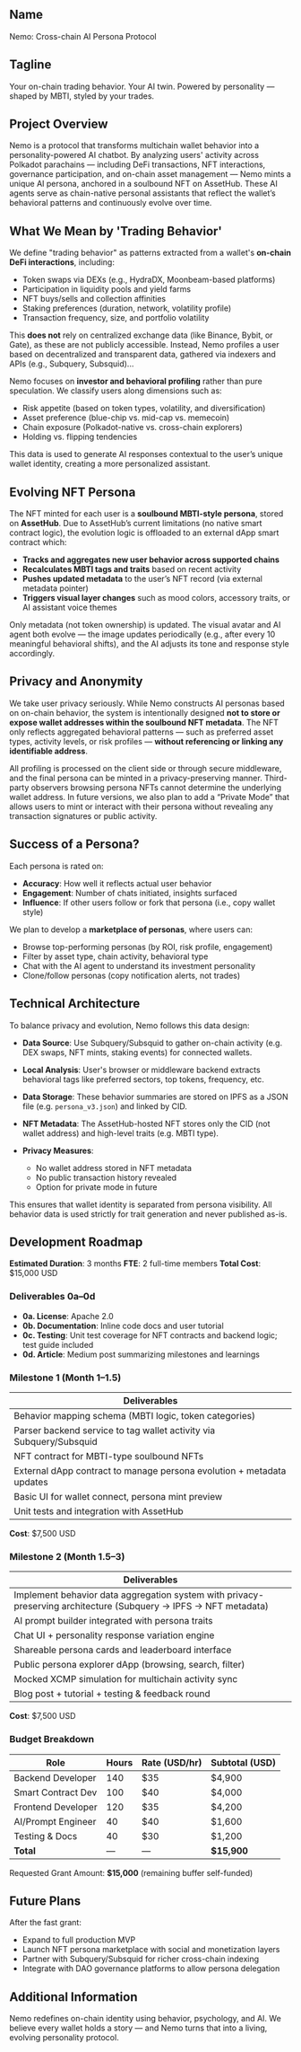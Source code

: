 ## **Name**

Nemo: Cross-chain AI Persona Protocol

## **Tagline**

Your on-chain trading behavior. Your AI twin. Powered by personality — shaped by MBTI, styled by your trades.

## **Project Overview**

Nemo is a protocol that transforms multichain wallet behavior into a personality-powered AI chatbot. By analyzing users' activity across Polkadot parachains — including DeFi transactions, NFT interactions, governance participation, and on-chain asset management — Nemo mints a unique AI persona, anchored in a soulbound NFT on AssetHub. These AI agents serve as chain-native personal assistants that reflect the wallet’s behavioral patterns and continuously evolve over time.

## **What We Mean by 'Trading Behavior'**

We define "trading behavior" as patterns extracted from a wallet's **on-chain DeFi interactions**, including:

* Token swaps via DEXs (e.g., HydraDX, Moonbeam-based platforms)
* Participation in liquidity pools and yield farms
* NFT buys/sells and collection affinities
* Staking preferences (duration, network, volatility profile)
* Transaction frequency, size, and portfolio volatility

This **does not** rely on centralized exchange data (like Binance, Bybit, or Gate), as these are not publicly accessible. Instead, Nemo profiles a user based on decentralized and transparent data, gathered via indexers and APIs (e.g., Subquery, Subsquid)...

Nemo focuses on **investor and behavioral profiling** rather than pure speculation. We classify users along dimensions such as:

* Risk appetite (based on token types, volatility, and diversification)
* Asset preference (blue-chip vs. mid-cap vs. memecoin)
* Chain exposure (Polkadot-native vs. cross-chain explorers)
* Holding vs. flipping tendencies

This data is used to generate AI responses contextual to the user’s unique wallet identity, creating a more personalized assistant.

## **Evolving NFT Persona**

The NFT minted for each user is a **soulbound MBTI-style persona**, stored on **AssetHub**. Due to AssetHub’s current limitations (no native smart contract logic), the evolution logic is offloaded to an external dApp smart contract which:

* **Tracks and aggregates new user behavior across supported chains**
* **Recalculates MBTI tags and traits** based on recent activity
* **Pushes updated metadata** to the user’s NFT record (via external metadata pointer)
* **Triggers visual layer changes** such as mood colors, accessory traits, or AI assistant voice themes

Only metadata (not token ownership) is updated. The visual avatar and AI agent both evolve — the image updates periodically (e.g., after every 10 meaningful behavioral shifts), and the AI adjusts its tone and response style accordingly.

## **Privacy and Anonymity**

We take user privacy seriously. While Nemo constructs AI personas based on on-chain behavior, the system is intentionally designed **not to store or expose wallet addresses within the soulbound NFT metadata**. The NFT only reflects aggregated behavioral patterns — such as preferred asset types, activity levels, or risk profiles — **without referencing or linking any identifiable address**.

All profiling is processed on the client side or through secure middleware, and the final persona can be minted in a privacy-preserving manner. Third-party observers browsing persona NFTs cannot determine the underlying wallet address. In future versions, we also plan to add a “Private Mode” that allows users to mint or interact with their persona without revealing any transaction signatures or public activity.

## **Success of a Persona?**

Each persona is rated on:

* **Accuracy**: How well it reflects actual user behavior
* **Engagement**: Number of chats initiated, insights surfaced
* **Influence**: If other users follow or fork that persona (i.e., copy wallet style)

We plan to develop a **marketplace of personas**, where users can:

* Browse top-performing personas (by ROI, risk profile, engagement)
* Filter by asset type, chain activity, behavioral type
* Chat with the AI agent to understand its investment personality
* Clone/follow personas (copy notification alerts, not trades)

## **Technical Architecture**

To balance privacy and evolution, Nemo follows this data design:

* **Data Source**: Use Subquery/Subsquid to gather on-chain activity (e.g. DEX swaps, NFT mints, staking events) for connected wallets.
* **Local Analysis**: User's browser or middleware backend extracts behavioral tags like preferred sectors, top tokens, frequency, etc.
* **Data Storage**: These behavior summaries are stored on IPFS as a JSON file (e.g. `persona_v3.json`) and linked by CID.
* **NFT Metadata**: The AssetHub-hosted NFT stores only the CID (not wallet address) and high-level traits (e.g. MBTI type).
* **Privacy Measures**:

  * No wallet address stored in NFT metadata
  * No public transaction history revealed
  * Option for private mode in future

This ensures that wallet identity is separated from persona visibility. All behavior data is used strictly for trait generation and never published as-is.

## **Development Roadmap**

**Estimated Duration**: 3 months
**FTE**: 2 full-time members
**Total Cost**: \$15,000 USD

### Deliverables 0a–0d

* **0a. License**: Apache 2.0
* **0b. Documentation**: Inline code docs and user tutorial
* **0c. Testing**: Unit test coverage for NFT contracts and backend logic; test guide included
* **0d. Article**: Medium post summarizing milestones and learnings

### Milestone 1 (Month 1–1.5)

| Deliverables                                                          |
| --------------------------------------------------------------------- |
| Behavior mapping schema (MBTI logic, token categories)                |
| Parser backend service to tag wallet activity via Subquery/Subsquid   |
| NFT contract for MBTI-type soulbound NFTs                             |
| External dApp contract to manage persona evolution + metadata updates |
| Basic UI for wallet connect, persona mint preview                     |
| Unit tests and integration with AssetHub                              |

**Cost**: \$7,500 USD

### Milestone 2 (Month 1.5–3)

| Deliverables                                                                                                     |
| ---------------------------------------------------------------------------------------------------------------- |
| Implement behavior data aggregation system with privacy-preserving architecture (Subquery → IPFS → NFT metadata) |
| AI prompt builder integrated with persona traits                                                                 |
| Chat UI + personality response variation engine                                                                  |
| Shareable persona cards and leaderboard interface                                                                |
| Public persona explorer dApp (browsing, search, filter)                                                          |
| Mocked XCMP simulation for multichain activity sync                                                              |
| Blog post + tutorial + testing & feedback round                                                                  |

**Cost**: \$7,500 USD

### Budget Breakdown

| Role               | Hours | Rate (USD/hr) | Subtotal (USD) |
| ------------------ | ----- | ------------- | -------------- |
| Backend Developer  | 140   | \$35          | \$4,900        |
| Smart Contract Dev | 100   | \$40          | \$4,000        |
| Frontend Developer | 120   | \$35          | \$4,200        |
| AI/Prompt Engineer | 40    | \$40          | \$1,600        |
| Testing & Docs     | 40    | \$30          | \$1,200        |
| **Total**          | —     | —             | **\$15,900**   |

Requested Grant Amount: **\$15,000** (remaining buffer self-funded)

## **Future Plans**

After the fast grant:

* Expand to full production MVP
* Launch NFT persona marketplace with social and monetization layers
* Partner with Subquery/Subsquid for richer cross-chain indexing
* Integrate with DAO governance platforms to allow persona delegation

## **Additional Information**

Nemo redefines on-chain identity using behavior, psychology, and AI. We believe every wallet holds a story — and Nemo turns that into a living, evolving personality protocol.
